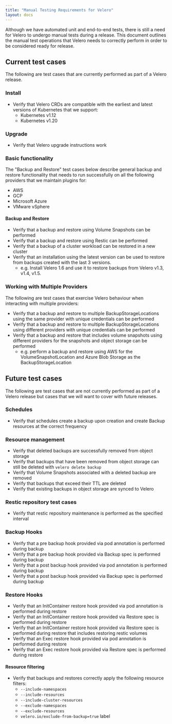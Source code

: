 ```yaml
---
title: "Manual Testing Requirements for Velero"
layout: docs
---
```


Although we have automated unit and end-to-end tests, there is still a need for Velero to undergo manual tests during a release.
This document outlines the manual test operations that Velero needs to correctly perform in order to be considered ready for release.

## Current test cases

The following are test cases that are currently performed as part of a Velero release.

### Install

- Verify that Velero CRDs are compatible with the earliest and latest versions of Kubernetes that we support:
  - Kubernetes v1.12
  - Kubernetes v1.20

### Upgrade

- Verify that Velero upgrade instructions work

### Basic functionality

The "Backup and Restore" test cases below describe general backup and restore functionality that needs to run successfully on all the following providers that we maintain plugins for:
- AWS
- GCP
- Microsoft Azure
- VMware vSphere

#### Backup and Restore

- Verify that a backup and restore using Volume Snapshots can be performed
- Verify that a backup and restore using Restic can be performed
- Verify that a backup of a cluster workload can be restored in a new cluster
- Verify that an installation using the latest version can be used to restore from backups created with the last 3 versions.
  - e.g. Install Velero 1.6 and use it to restore backups from Velero v1.3, v1.4, v1.5.

### Working with Multiple Providers

The following are test cases that exercise Velero behaviour when interacting with multiple providers:

- Verify that a backup and restore to multiple BackupStorageLocations using the same provider with unique credentials can be performed
- Verify that a backup and restore to multiple BackupStorageLocations using different providers with unique credentials can be performed
- Verify that a backup and restore that includes volume snapshots using different providers for the snapshots and object storage can be performed
  - e.g. perform a backup and restore using AWS for the VolumeSnapshotLocation and Azure Blob Storage as the BackupStorageLocation

## Future test cases

The following are test cases that are not currently performed as part of a Velero release but cases that we will want to cover with future releases.

### Schedules

- Verify that schedules create a backup upon creation and create Backup resources at the correct frequency

### Resource management

- Verify that deleted backups are successfully removed from object storage
- Verify that backups that have been removed from object storage can still be deleted with `velero delete backup`
- Verify that Volume Snapshots associated with a deleted backup are removed
- Verify that backups that exceed their TTL are deleted
- Verify that existing backups in object storage are synced to Velero

### Restic repository test cases

- Verify that restic repository maintenance is performed as the specified interval

### Backup Hooks

- Verify that a pre backup hook provided via pod annotation is performed during backup
- Verify that a pre backup hook provided via Backup spec is performed during backup
- Verify that a post backup hook provided via pod annotation is performed during backup
- Verify that a post backup hook provided via Backup spec is performed during backup

### Restore Hooks

- Verify that an InitContainer restore hook provided via pod annotation is performed during restore
- Verify that an InitContainer restore hook provided via Restore spec is performed during restore
- Verify that an InitContainer restore hook provided via Restore spec is performed during restore that includes restoring restic volumes
- Verify that an Exec restore hook provided via pod annotation is performed during restore
- Verify that an Exec restore hook provided via Restore spec is performed during restore


#### Resource filtering

- Verify that backups and restores correctly apply the following resource filters:
  - `--include-namespaces`
  - `--include-resources`
  - `--include-cluster-resources`
  - `--exclude-namespaces`
  - `--exclude-resources`
  - `velero.io/exclude-from-backup=true` label
